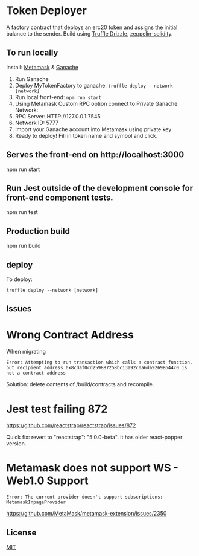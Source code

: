 # Token Deployer

A factory contract that deploys an erc20 token and assigns the initial balance to the sender.
Build using [Truffle Drizzle](http://truffleframework.com/blog/drizzle-reactive-ethereum-data-for-front-ends),
[zeppelin-solidity](https://github.com/OpenZeppelin/zeppelin-solidity).

## To run locally
Install:
[Metamask](https://metamask.io/#how-it-works) & 
[Ganache](http://truffleframework.com/ganache/)

1. Run Ganache
2. Deploy MyTokenFactory to ganache: ```truffle deploy --network [network]```
3. Run local front-end: ```npm run start```
4. Using Metamask Custom RPC option connect to Private Ganache Network:
5. RPC Server: HTTP://127.0.0.1:7545
6. Network ID: 5777
7. Import your Ganache account into Metamask using private key
8. Ready to deploy! Fill in token name and symbol and click.

## Serves the front-end on http://localhost:3000
npm run start

## Run Jest outside of the development console for front-end component tests.
npm run test

## Production build
npm run build

## deploy
To deploy:
```
truffle deploy --network [network]
```

## Issues

# Wrong Contract Address
When migrating
```
Error: Attempting to run transaction which calls a contract function, but recipient address 0x8cdaf0cd259887258bc13a92c0a6da92698644c0 is not a contract address
```
Solution: delete contents of /build/contracts and recompile.

# Jest test failing 872
https://github.com/reactstrap/reactstrap/issues/872

Quick fix: revert to "reactstrap": "5.0.0-beta". It has older react-popper version.

# Metamask does not support WS - Web1.0 Support
```
Error: The current provider doesn't support subscriptions: MetamaskInpageProvider
```
https://github.com/MetaMask/metamask-extension/issues/2350


## License
[MIT](https://github.com/OpenZeppelin/zeppelin-solidity/blob/master/LICENSE)
